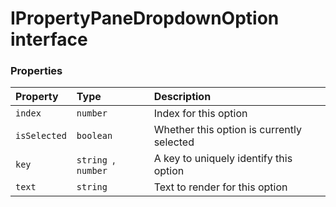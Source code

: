 # IPropertyPaneDropdownOption interface








### Properties

| Property	   | Type	| Description|
|:-------------|:-------|:-----------|
|`index`      | `number` | Index for this option |
|`isSelected`      | `boolean` | Whether this option is currently selected |
|`key`      | `string `,` number` | A key to uniquely identify this option |
|`text`      | `string` | Text to render for this option |






